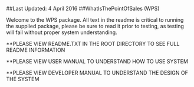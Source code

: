 ##Last Updated: 4 April 2016
##WhatIsThePointOfSales (WPS)

Welcome to the WPS package. All text in the readme is critical to running the supplied package, please be sure to read it prior to testing, as testing will fail without proper system understanding. 

**PLEASE VIEW README.TXT IN THE ROOT DIRECTORY TO SEE FULL README INFORMATION

**PLEASE VIEW USER MANUAL TO UNDERSTAND HOW TO USE SYSTEM

**PLEASE VIEW DEVELOPER MANUAL TO UNDERSTAND THE DESIGN OF THE SYSTEM

